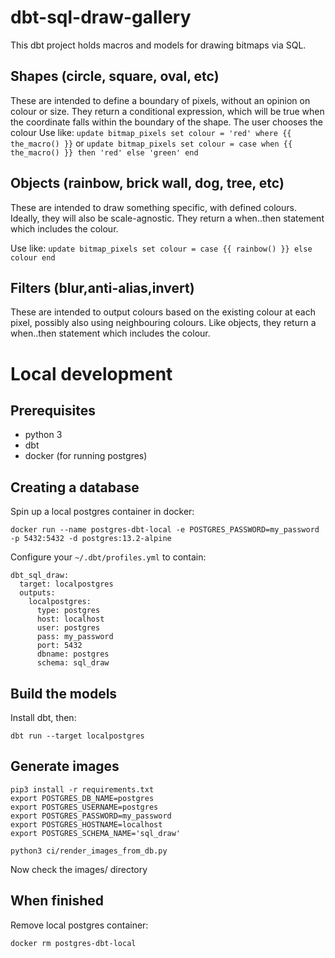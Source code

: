# dbt-sql-draw-gallery

This dbt project holds macros and models for drawing bitmaps via SQL.

## Shapes (circle, square, oval, etc)
These are intended to define a boundary of pixels, without an opinion on colour or size.
They return a conditional expression, which will be true when the coordinate falls within the boundary of the shape. The user chooses the colour
Use like: 
`update bitmap_pixels set colour = 'red' where {{ the_macro() }}`
or
`update bitmap_pixels set colour = case when {{ the_macro() }} then 'red' else 'green' end`

## Objects (rainbow, brick wall, dog, tree, etc)
These are intended to draw something specific, with defined colours. Ideally, they will also be scale-agnostic.
They return a when..then statement which includes the colour.

Use like:
`update bitmap_pixels set colour = case {{ rainbow() }} else colour end`

## Filters (blur,anti-alias,invert)
These are intended to output colours based on the existing colour at each pixel, possibly also using neighbouring colours.
Like objects, they return a when..then statement which includes the colour.

# Local development

## Prerequisites
- python 3
- dbt
- docker (for running postgres)

## Creating a database

Spin up a local postgres container in docker:
```
docker run --name postgres-dbt-local -e POSTGRES_PASSWORD=my_password -p 5432:5432 -d postgres:13.2-alpine
```

Configure your `~/.dbt/profiles.yml` to contain:

```
dbt_sql_draw:
  target: localpostgres
  outputs:
    localpostgres:
      type: postgres
      host: localhost
      user: postgres
      pass: my_password
      port: 5432
      dbname: postgres
      schema: sql_draw
```

## Build the models
Install dbt, then:
```
dbt run --target localpostgres
```
## Generate images

```
pip3 install -r requirements.txt
export POSTGRES_DB_NAME=postgres
export POSTGRES_USERNAME=postgres
export POSTGRES_PASSWORD=my_password
export POSTGRES_HOSTNAME=localhost
export POSTGRES_SCHEMA_NAME='sql_draw'

python3 ci/render_images_from_db.py
```

Now check the images/ directory

## When finished
Remove local postgres container:
```
docker rm postgres-dbt-local
```



